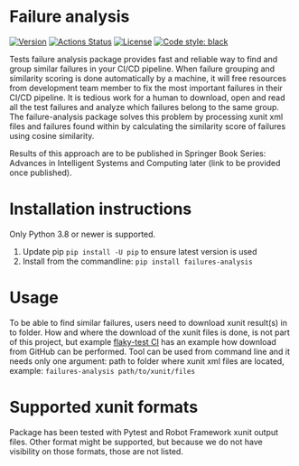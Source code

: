 # Failure analysis

[![Version](https://img.shields.io/pypi/v/failures-analysis.svg)](https://pypi.org/project/failures-analysis/)
[![Actions Status](https://github.com/F-Secure/failures-analysis/workflows/CICD/badge.svg)](https://github.com/F-Secure/failures-analysis/actions)
[![License](https://img.shields.io/badge/License-Apache%202.0-blue.svg)](https://opensource.org/licenses/Apache-2.0)
[![Code style: black](https://img.shields.io/badge/code%20style-black-000000.svg)](https://github.com/psf/black)

Tests failure analysis package provides fast and reliable way to find and group similar failures in your CI/CD
pipeline. When failure grouping and similarity scoring is done automatically by a machine, it will free
resources from development team member to fix the most important failures in their CI/CD pipeline. It is tedious
work for a human to download, open and read all the test failures and analyze which failures belong to the same group.
The failure-analysis package solves this problem by processing xunit xml files and failures found within by calculating the similarity score of failures using cosine similarity. 

Results of this approach are to be published in Springer Book Series: Advances in Intelligent Systems and Computing
later (link to be provided once published). 

# Installation instructions

Only Python 3.8 or newer is supported.

1. Update pip `pip install -U pip` to ensure latest version is used
2. Install from the commandline: `pip install failures-analysis`

# Usage
To be able to find similar failures, users need to download xunit result(s) in to folder. How and where the download of
the xunit files is done, is not part of this project, but example
[flaky-test CI](https://github.com/F-Secure/flaky-test-ci/blob/main/download_artifacts.py) has an example
how download from GitHub can be performed. Tool can be used from command line and it needs only one argument:
path to folder where xunit xml files are located, example: 
`failures-analysis path/to/xunit/files`

# Supported xunit formats
Package has been tested with Pytest and Robot Framework xunit output files. Other format might be supported,
but because we do not have visibility on those formats, those are not listed.
